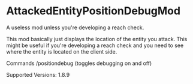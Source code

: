 # AttackedEntityPositionDebugMod
 A useless mod unless you're developing a reach check.
 
 This mod basically just displays the location of the entity you attack.
 This might be useful if you're developing a reach check and you need
 to see where the entity is located on the client side.
 
 Commands /positiondebug (toggles debugging on and off)

 Supported Versions: 1.8.9
